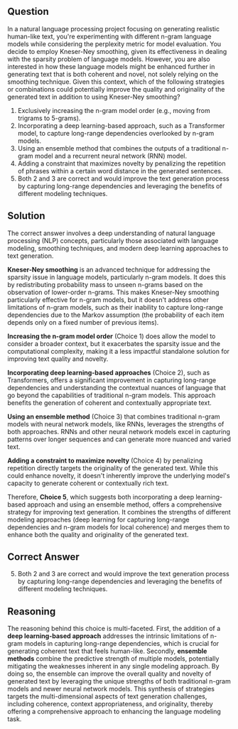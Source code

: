 ## Question
In a natural language processing project focusing on generating realistic human-like text, you're experimenting with different n-gram language models while considering the perplexity metric for model evaluation. You decide to employ Kneser-Ney smoothing, given its effectiveness in dealing with the sparsity problem of language models. However, you are also interested in how these language models might be enhanced further in generating text that is both coherent and novel, not solely relying on the smoothing technique. Given this context, which of the following strategies or combinations could potentially improve the quality and originality of the generated text in addition to using Kneser-Ney smoothing? 

1. Exclusively increasing the n-gram model order (e.g., moving from trigrams to 5-grams).
2. Incorporating a deep learning-based approach, such as a Transformer model, to capture long-range dependencies overlooked by n-gram models.
3. Using an ensemble method that combines the outputs of a traditional n-gram model and a recurrent neural network (RNN) model.
4. Adding a constraint that maximizes novelty by penalizing the repetition of phrases within a certain word distance in the generated sentences.
5. Both 2 and 3 are correct and would improve the text generation process by capturing long-range dependencies and leveraging the benefits of different modeling techniques.

## Solution
The correct answer involves a deep understanding of natural language processing (NLP) concepts, particularly those associated with language modeling, smoothing techniques, and modern deep learning approaches to text generation.

**Kneser-Ney smoothing** is an advanced technique for addressing the sparsity issue in language models, particularly n-gram models. It does this by redistributing probability mass to unseen n-grams based on the observation of lower-order n-grams. This makes Kneser-Ney smoothing particularly effective for n-gram models, but it doesn't address other limitations of n-gram models, such as their inability to capture long-range dependencies due to the Markov assumption (the probability of each item depends only on a fixed number of previous items).

**Increasing the n-gram model order** (Choice 1) does allow the model to consider a broader context, but it exacerbates the sparsity issue and the computational complexity, making it a less impactful standalone solution for improving text quality and novelty.

**Incorporating deep learning-based approaches** (Choice 2), such as Transformers, offers a significant improvement in capturing long-range dependencies and understanding the contextual nuances of language that go beyond the capabilities of traditional n-gram models. This approach benefits the generation of coherent and contextually appropriate text.

**Using an ensemble method** (Choice 3) that combines traditional n-gram models with neural network models, like RNNs, leverages the strengths of both approaches. RNNs and other neural network models excel in capturing patterns over longer sequences and can generate more nuanced and varied text.

**Adding a constraint to maximize novelty** (Choice 4) by penalizing repetition directly targets the originality of the generated text. While this could enhance novelty, it doesn't inherently improve the underlying model's capacity to generate coherent or contextually rich text.

Therefore, **Choice 5**, which suggests both incorporating a deep learning-based approach and using an ensemble method, offers a comprehensive strategy for improving text generation. It combines the strengths of different modeling approaches (deep learning for capturing long-range dependencies and n-gram models for local coherence) and merges them to enhance both the quality and originality of the generated text.

## Correct Answer
5. Both 2 and 3 are correct and would improve the text generation process by capturing long-range dependencies and leveraging the benefits of different modeling techniques.

## Reasoning
The reasoning behind this choice is multi-faceted. First, the addition of a **deep learning-based approach** addresses the intrinsic limitations of n-gram models in capturing long-range dependencies, which is crucial for generating coherent text that feels human-like. Secondly, **ensemble methods** combine the predictive strength of multiple models, potentially mitigating the weaknesses inherent in any single modeling approach. By doing so, the ensemble can improve the overall quality and novelty of generated text by leveraging the unique strengths of both traditional n-gram models and newer neural network models. This synthesis of strategies targets the multi-dimensional aspects of text generation challenges, including coherence, context appropriateness, and originality, thereby offering a comprehensive approach to enhancing the language modeling task.